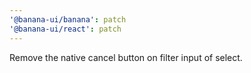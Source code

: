 ```yaml
---
'@banana-ui/banana': patch
'@banana-ui/react': patch
---
```


Remove the native cancel button on filter input of select.

